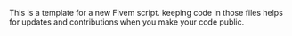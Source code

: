 This is a template for a new Fivem script. 
keeping code in those files helps for updates and contributions when you make your code public. 
